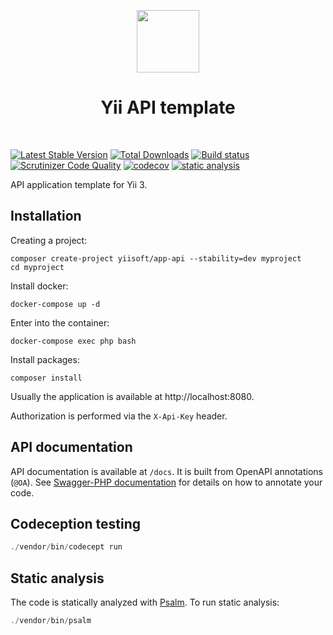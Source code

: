 <p align="center">
    <a href="https://github.com/yiisoft" target="_blank">
        <img src="https://yiisoft.github.io/docs/images/yii_logo.svg" height="100px">
    </a>
    <h1 align="center">Yii API template</h1>
    <br>
</p>

[![Latest Stable Version](https://poser.pugx.org/yiisoft/app-api/v/stable.png)](https://packagist.org/packages/yiisoft/app-api)
[![Total Downloads](https://poser.pugx.org/yiisoft/app-api/downloads.png)](https://packagist.org/packages/yiisoft/app-api)
[![Build status](https://github.com/yiisoft/app-api/workflows/build/badge.svg)](https://github.com/yiisoft/app-api/actions?query=workflow%3Abuild)
[![Scrutinizer Code Quality](https://scrutinizer-ci.com/g/yiisoft/app-api/badges/quality-score.png?b=master)](https://scrutinizer-ci.com/g/yiisoft/app-api/?branch=master)
[![codecov](https://codecov.io/gh/yiisoft/app-api/graph/badge.svg?token=8XE1MPAZD4)](https://codecov.io/gh/yiisoft/app-api)
[![static analysis](https://github.com/yiisoft/app-api/workflows/static%20analysis/badge.svg)](https://github.com/yiisoft/app-api/actions?query=workflow%3A%22static+analysis%22)

API application template for Yii 3.

## Installation

Creating a project:

```
composer create-project yiisoft/app-api --stability=dev myproject
cd myproject
```

Install docker:

```
docker-compose up -d
```

Enter into the container:

```
docker-compose exec php bash
```

Install packages:

```
composer install
```

Usually the application is available at http://localhost:8080.

Authorization is performed via the `X-Api-Key` header.

## API documentation

API documentation is available at `/docs`. It is built from OpenAPI annotations (`@OA`).
See [Swagger-PHP documentation](https://zircote.github.io/swagger-php/guide/annotations.html) for details
on how to annotate your code.

## Codeception testing

```php
./vendor/bin/codecept run
```


## Static analysis

The code is statically analyzed with [Psalm](https://psalm.dev/). To run static analysis:

```php
./vendor/bin/psalm
```
